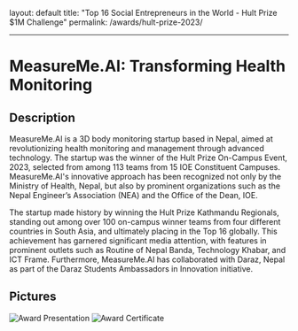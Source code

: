 layout: default
title: "Top 16 Social Entrepreneurs in the World - Hult Prize $1M Challenge"
permalink: /awards/hult-prize-2023/

---

# MeasureMe.AI: Transforming Health Monitoring

## Description
MeasureMe.AI is a 3D body monitoring startup based in Nepal, aimed at revolutionizing health monitoring and management through advanced technology. The startup was the winner of the Hult Prize On-Campus Event, 2023, selected from among 113 teams from 15 IOE Constituent Campuses. MeasureMe.AI's innovative approach has been recognized not only by the Ministry of Health, Nepal, but also by prominent organizations such as the Nepal Engineer’s Association (NEA) and the Office of the Dean, IOE.

The startup made history by winning the Hult Prize Kathmandu Regionals, standing out among over 100 on-campus winner teams from four different countries in South Asia, and ultimately placing in the Top 16 globally. This achievement has garnered significant media attention, with features in prominent outlets such as Routine of Nepal Banda, Technology Khabar, and ICT Frame. Furthermore, MeasureMe.AI has collaborated with Daraz, Nepal as part of the Daraz Students Ambassadors in Innovation initiative.

## Pictures
![Award Presentation](path/to/presentation.jpg)
![Award Certificate](path/to/certificate.jpg)
